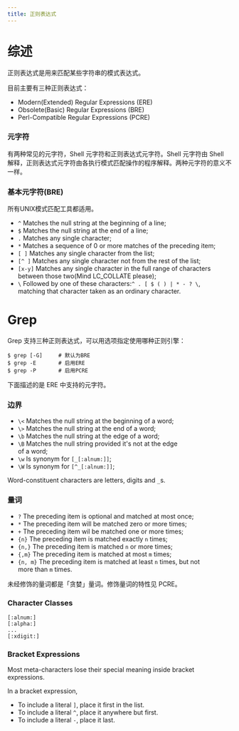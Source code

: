 ```yaml
---
title: 正则表达式
---
```



综述
====

正则表达式是用来匹配某些字符串的模式表达式。

目前主要有三种正则表达式：

*	Modern(Extended) Regular Expressions (ERE)
*	Obsolete(Basic) Regular Expressions (BRE)
*	Perl-Compatible Regular Expressions (PCRE)

### 元字符

有两种常见的元字符，Shell 元字符和正则表达式元字符。Shell 元字符由 Shell
解释，正则表达式元字符由各执行模式匹配操作的程序解释。两种元字符的意义不
一样。

### 基本元字符(BRE)

所有UNIX模式匹配工具都适用。

+ `^`      	Matches the null string at the beginning of a line;
+ `$` 		Matches the null string at the end of a line;
+ `.` 		Matches any single character;
+ `*` 		Matches a sequence of 0 or more matches of the preceding item;
+ `[ ]` 	Matches any single character from the list;
+ `[^ ]` 	Matches any single character not from the rest of the list;
+ `[x-y]` 	Matches any single character in the full range of characters  
			between those two(Mind LC_COLLATE please);
+ `\` 		Followed by one of these characters:`^ . [ $ ( ) | * - ? \`,  
			matching that character taken as an ordinary character.


Grep
=====

Grep 支持三种正则表达式，可以用选项指定使用哪种正则引擎：

	$ grep [-G]		# 默认为BRE
	$ grep -E		# 启用ERE
	$ grep -P		# 启用PCRE

下面描述的是 ERE 中支持的元字符。


### 边界

+ `\<`		Matches the null string at the beginning of a word;
+ `\>` 		Matches the null string at the end of a word;  
+ `\b`		Matches the null string at the edge of a word;
+ `\B` 		Matches the null string provided it's not at the edge  
			of a word;
+ `\w`		Is synonym for `[_[:alnum:]]`;
+ `\W`		Is synonym for `[^_[:alnum:]]`;

Word-constituent characters are letters, digits and `_`s.

### 量词

+ `?` 		The preceding item is optional and matched at most once;
+ `*`		The preceding item will be matched zero or more times;
+ `+` 		The preceding item wil be matched one or more times;
+ `{n}`		The preceding item is matched exactly `n` times;
+ `{n,}`	The preceding item is matched `n` or more times;
+ `{,m}`	The preceding item is matched at most `m` times;
+ `{n, m}`	The preceding item is matched at least `n` times, but not  
			more than `m` times.

未经修饰的量词都是「贪婪」量词。修饰量词的特性见 PCRE。

### Character Classes 

	[:alnum:]  
	[:alpha:]
	...
	[:xdigit:]

### Bracket Expressions

Most meta-characters lose their special meaning inside bracket expressions.

In a bracket expression,

+ To include a literal `]`, place it first in the list.
+ To include a literal `^`, place it anywhere but first.
+ To include a literal `-`, place it last.


